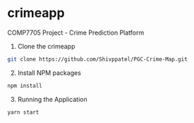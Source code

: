 # crimeapp
COMP7705 Project - Crime Prediction Platform

1. Clone the crimeapp

```sh
git clone https://github.com/Shivppatel/PGC-Crime-Map.git
```

2. Install NPM packages

```sh
npm install
```

3. Running the Application

```sh
yarn start
```
